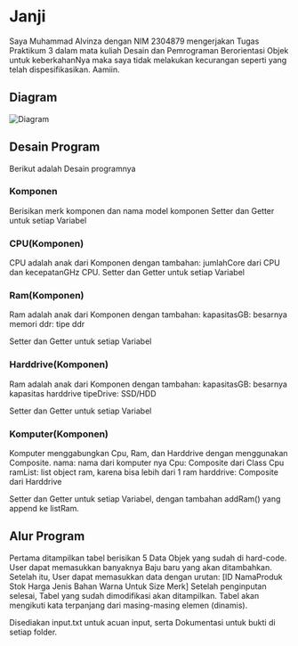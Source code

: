 
# Janji
Saya Muhammad Alvinza dengan NIM 2304879 mengerjakan Tugas Praktikum 3 dalam mata kuliah Desain dan Pemrograman Berorientasi Objek untuk keberkahanNya maka saya tidak melakukan kecurangan seperti yang telah dispesifikasikan. Aamiin.

## Diagram
![Diagram](https://github.com/user-attachments/assets/3c3bf29a-312b-402b-b387-5a373a934bda)

## Desain Program
Berikut adalah Desain programnya
### Komponen
Berisikan merk komponen dan nama model komponen
Setter dan Getter untuk setiap Variabel
### CPU(Komponen)
CPU adalah anak dari Komponen dengan tambahan:
jumlahCore dari CPU dan kecepatanGHz CPU.
Setter dan Getter untuk setiap Variabel
### Ram(Komponen)
Ram adalah anak dari Komponen dengan tambahan:
kapasitasGB: besarnya memori 
ddr: tipe ddr

Setter dan Getter untuk setiap Variabel
### Harddrive(Komponen)
Ram adalah anak dari Komponen dengan tambahan:
kapasitasGB: besarnya kapasitas harddrive 
tipeDrive: SSD/HDD

Setter dan Getter untuk setiap Variabel
### Komputer(Komponen)
Komputer menggabungkan Cpu, Ram, dan Harddrive dengan menggunakan Composite.
nama: nama dari komputer nya
Cpu: Composite dari Class Cpu
ramList: list object ram, karena bisa lebih dari 1 ram
harddrive: Composite dari Harddrive

Setter dan Getter untuk setiap Variabel, dengan tambahan addRam() yang append ke listRam.




## Alur Program
Pertama ditampilkan tabel berisikan 5 Data Objek yang sudah di hard-code. User dapat memasukkan banyaknya Baju baru yang akan ditambahkan. Setelah itu, User dapat memasukkan data dengan urutan:
[ID NamaProduk Stok Harga Jenis Bahan Warna Untuk Size Merk]
Setelah penginputan selesai, Tabel yang sudah dimodifikasi akan ditampilkan. 
Tabel akan mengikuti kata terpanjang dari masing-masing elemen (dinamis).

Disediakan input.txt untuk acuan input, serta Dokumentasi untuk bukti di setiap folder.
